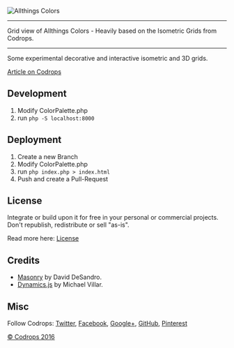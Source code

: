 ![Allthings Colors](https://allthings.github.io/colors/img/allthings.dev.colors.logo.svg)

---

Grid view of Allthings Colors - Heavily based on the Isometric Grids from Codrops.

---

Some experimental decorative and interactive isometric and 3D grids.

[Article on Codrops](http://tympanus.net/codrops/?p=27094)

## Development

1. Modify ColorPalette.php
2. run `php -S localhost:8000`

## Deployment

1. Create a new Branch
2. Modify ColorPalette.php
3. run `php index.php > index.html`
4. Push and create a Pull-Request

## License

Integrate or build upon it for free in your personal or commercial projects. Don't republish, redistribute or sell "as-is".

Read more here: [License](http://tympanus.net/codrops/licensing/)

## Credits

- [Masonry](http://masonry.desandro.com/) by David DeSandro.
- [Dynamics.js](http://dynamicsjs.com/) by Michael Villar.

## Misc

Follow Codrops: [Twitter](http://www.twitter.com/codrops), [Facebook](http://www.facebook.com/pages/Codrops/159107397912), [Google+](https://plus.google.com/101095823814290637419), [GitHub](https://github.com/codrops), [Pinterest](http://www.pinterest.com/codrops/)

[© Codrops 2016](http://www.codrops.com)
